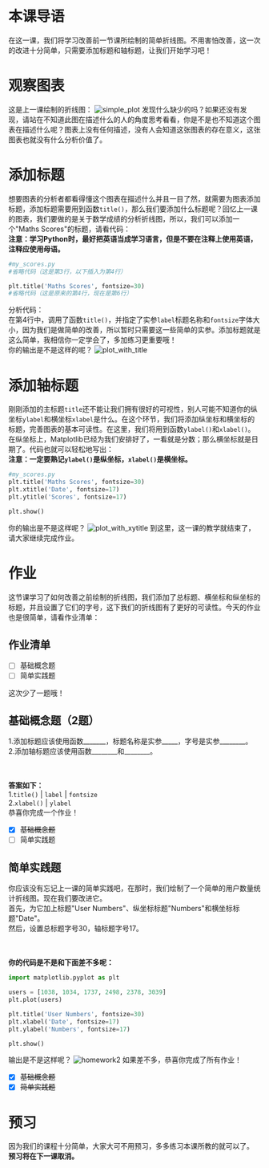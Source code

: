 # 本课导语
在这一课，我们将学习改善前一节课所绘制的简单折线图。不用害怕改善，这一次的改进十分简单，只需要添加标题和轴标题，让我们开始学习吧！

# 观察图表
这是上一课绘制的折线图：
![simple_plot](https://raw.githubusercontent.com/bobby233/Matplotlib_Tutorial/master/img/simple_plot.png)
发现什么缺少的吗？如果还没有发现，请站在不知道此图在描述什么的人的角度思考看看，你是不是也不知道这个图表在描述什么呢？图表上没有任何描述，没有人会知道这张图表的存在意义，这张图表也就没有什么分析价值了。

# 添加标题
想要图表的分析者都看得懂这个图表在描述什么并且一目了然，就需要为图表添加标题，添加标题需要用到函数`title()`，那么我们要添加什么标题呢？回忆上一课的图表，我们要做的是关于数学成绩的分析折线图，所以，我们可以添加一个"Maths Scores"的标题，请看代码：</br>
**注意：学习Python时，最好把英语当成学习语言，但是不要在注释上使用英语，注释应使用母语。**
````python
#my_scores.py
#省略代码（这是第3行，以下插入为第4行）

plt.title('Maths Scores', fontsize=30)
#省略代码（这是原来的第4行，现在是第6行）
````
分析代码：</br>
在第4行中，调用了函数`title()`，并指定了实参`label`标题名称和`fontsize`字体大小，因为我们是做简单的改善，所以暂时只需要这一些简单的实参。添加标题就是这么简单，我相信你一定学会了，多加练习更重要哦！</br>
你的输出是不是这样的呢？
![plot_with_title](https://raw.githubusercontent.com/bobby233/Matplotlib_Tutorial/master/img/plot_with_title.png)

# 添加轴标题
刚刚添加的主标题`title`还不能让我们拥有很好的可视性，别人可能不知道你的纵坐标`ylabel`和横坐标`xlabel`是什么。在这个环节，我们将添加纵坐标和横坐标的标题，完善图表的基本可读性。在这里，我们将用到函数`ylabel()`和`xlabel()`。在纵坐标上，Matplotlib已经为我们安排好了，一看就是分数；那么横坐标就是日期了。代码也就可以轻松地写出：</br>
**注意：一定要熟记`ylabel()`是纵坐标，`xlabel()`是横坐标。**
````python
#my_scores.py
plt.title('Maths Scores', fontsize=30)
plt.xtitle('Date', fontsize=17)
plt.ytitle('Scores', fontsize=17)

plt.show()
````
你的输出是不是这样呢？
![plot_with_xytitle](https://raw.githubusercontent.com/bobby233/Matplotlib_Tutorial/master/img/plot_with_xytitle.png)
到这里，这一课的教学就结束了，请大家继续完成作业。

# 作业
这节课学习了如何改善之前绘制的折线图，我们添加了总标题、横坐标和纵坐标的标题，并且设置了它们的字号，这下我们的折线图有了更好的可读性。今天的作业也是很简单，请看作业清单：
## 作业清单
- [ ] 基础概念题
- [ ] 简单实践题

这次少了一题哦！

## 基础概念题（2题）
1.添加标题应该使用函数_______，标题名称是实参_____，字号是实参________。</br>
2.添加轴标题应该使用函数________和________。</br></br></br>

**答案如下：**</br>
1.`title()` | `label` | `fontsize`</br>
2.`xlabel()` | `ylabel`</br>
恭喜你完成一个作业！
- [x] ~~基础概念题~~
- [ ] 简单实践题

## 简单实践题
你应该没有忘记上一课的简单实践吧，在那时，我们绘制了一个简单的用户数量统计折线图。现在我们要改进它。</br>
首先，为它加上标题"User Numbers"、纵坐标标题"Numbers"和横坐标标题"Date"。</br>
然后，设置总标题字号30，轴标题字号17。</br></br></br>

**你的代码是不是和下面差不多呢：**</br>
````python
import matplotlib.pyplot as plt

users = [1038, 1034, 1737, 2498, 2378, 3039]
plt.plot(users)

plt.title('User Numbers', fontsize=30)
plt.xlabel('Date', fontsize=17)
plt.ylabel('Numbers', fontsize=17)

plt.show()
````
输出是不是这样呢？
![homework2](https://raw.githubusercontent.com/bobby233/Matplotlib_Tutorial/master/img/homework2.png)
如果差不多，恭喜你完成了所有作业！
- [x] ~~基础概念题~~
- [x] ~~简单实践题~~

# 预习
因为我们的课程十分简单，大家大可不用预习，多多练习本课所教的就可以了。</br>
**预习将在下一课取消。**